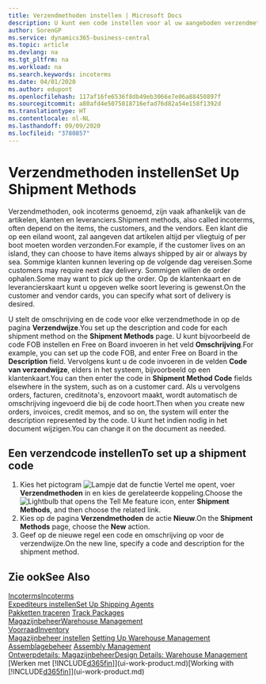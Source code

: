 ```yaml
---
title: Verzendmethoden instellen | Microsoft Docs
description: U kunt een code instellen voor al uw aangeboden verzendmethoden en er gegevens over opgeven.
author: SorenGP
ms.service: dynamics365-business-central
ms.topic: article
ms.devlang: na
ms.tgt_pltfrm: na
ms.workload: na
ms.search.keywords: incoterms
ms.date: 04/01/2020
ms.author: edupont
ms.openlocfilehash: 117af16fe6536f8db49eb3066e7e06a88450897f
ms.sourcegitcommit: a80afd4e5075018716efad76d82a54e158f1392d
ms.translationtype: HT
ms.contentlocale: nl-NL
ms.lasthandoff: 09/09/2020
ms.locfileid: "3780857"
---
```

# <a name="set-up-shipment-methods"></a><span data-ttu-id="f25f2-103">Verzendmethoden instellen</span><span class="sxs-lookup"><span data-stu-id="f25f2-103">Set Up Shipment Methods</span></span>
<span data-ttu-id="f25f2-104">Verzendmethoden, ook incoterms genoemd, zijn vaak afhankelijk van de artikelen, klanten en leveranciers.</span><span class="sxs-lookup"><span data-stu-id="f25f2-104">Shipment methods, also called incoterms, often depend on the items, the customers, and the vendors.</span></span> <span data-ttu-id="f25f2-105">Een klant die op een eiland woont, zal aangeven dat artikelen altijd per vliegtuig of per boot moeten worden verzonden.</span><span class="sxs-lookup"><span data-stu-id="f25f2-105">For example, if the customer lives on an island, they can choose to have items always shipped by air or always by sea.</span></span> <span data-ttu-id="f25f2-106">Sommige klanten kunnen levering op de volgende dag vereisen.</span><span class="sxs-lookup"><span data-stu-id="f25f2-106">Some customers may require next day delivery.</span></span> <span data-ttu-id="f25f2-107">Sommigen willen de order ophalen.</span><span class="sxs-lookup"><span data-stu-id="f25f2-107">Some may want to pick up the order.</span></span> <span data-ttu-id="f25f2-108">Op de klantenkaart en de leverancierskaart kunt u opgeven welke soort levering is gewenst.</span><span class="sxs-lookup"><span data-stu-id="f25f2-108">On the customer and vendor cards, you can specify what sort of delivery is desired.</span></span>

<span data-ttu-id="f25f2-109">U stelt de omschrijving en de code voor elke verzendmethode in op de pagina **Verzendwijze**.</span><span class="sxs-lookup"><span data-stu-id="f25f2-109">You set up the description and code for each shipment method on the **Shipment Methods** page.</span></span> <span data-ttu-id="f25f2-110">U kunt bijvoorbeeld de code FOB instellen en Free on Board invoeren in het veld **Omschrijving**.</span><span class="sxs-lookup"><span data-stu-id="f25f2-110">For example, you can set up the code FOB, and enter Free on Board in the **Description** field.</span></span> <span data-ttu-id="f25f2-111">Vervolgens kunt u de code invoeren in de velden **Code van verzendwijze**, elders in het systeem, bijvoorbeeld op een klantenkaart.</span><span class="sxs-lookup"><span data-stu-id="f25f2-111">You can then enter the code in **Shipment Method Code** fields elsewhere in the system, such as on a customer card.</span></span> <span data-ttu-id="f25f2-112">Als u vervolgens orders, facturen, creditnota's, enzovoort maakt, wordt automatisch de omschrijving ingevoerd die bij de code hoort.</span><span class="sxs-lookup"><span data-stu-id="f25f2-112">Then when you create new orders, invoices, credit memos, and so on, the system will enter the description represented by the code.</span></span> <span data-ttu-id="f25f2-113">U kunt het indien nodig in het document wijzigen.</span><span class="sxs-lookup"><span data-stu-id="f25f2-113">You can change it on the document as needed.</span></span>

## <a name="to-set-up-a-shipment-code"></a><span data-ttu-id="f25f2-114">Een verzendcode instellen</span><span class="sxs-lookup"><span data-stu-id="f25f2-114">To set up a shipment code</span></span>
1. <span data-ttu-id="f25f2-115">Kies het pictogram ![Lampje dat de functie Vertel me opent](media/ui-search/search_small.png "Vertel me wat u wilt doen"), voer **Verzendmethoden** in en kies de gerelateerde koppeling.</span><span class="sxs-lookup"><span data-stu-id="f25f2-115">Choose the ![Lightbulb that opens the Tell Me feature](media/ui-search/search_small.png "Tell me what you want to do") icon, enter **Shipment Methods**, and then choose the related link.</span></span>
2. <span data-ttu-id="f25f2-116">Kies op de pagina **Verzendmethoden** de actie **Nieuw**.</span><span class="sxs-lookup"><span data-stu-id="f25f2-116">On the **Shipment Methods** page, choose the **New** action.</span></span>
3. <span data-ttu-id="f25f2-117">Geef op de nieuwe regel een code en omschrijving op voor de verzendwijze.</span><span class="sxs-lookup"><span data-stu-id="f25f2-117">On the new line, specify a code and description for the shipment method.</span></span>

## <a name="see-also"></a><span data-ttu-id="f25f2-118">Zie ook</span><span class="sxs-lookup"><span data-stu-id="f25f2-118">See Also</span></span>
[<span data-ttu-id="f25f2-119">Incoterms</span><span class="sxs-lookup"><span data-stu-id="f25f2-119">Incoterms</span></span>](https://iccwbo.org/resources-for-business/incoterms-rules)  
[<span data-ttu-id="f25f2-120">Expediteurs instellen</span><span class="sxs-lookup"><span data-stu-id="f25f2-120">Set Up Shipping Agents</span></span>](sales-how-to-set-up-shipping-agents.md)  
<span data-ttu-id="f25f2-121">[Pakketten traceren](sales-how-track-packages.md)  </span><span class="sxs-lookup"><span data-stu-id="f25f2-121">[Track Packages](sales-how-track-packages.md)  </span></span>  
[<span data-ttu-id="f25f2-122">Magazijnbeheer</span><span class="sxs-lookup"><span data-stu-id="f25f2-122">Warehouse Management</span></span>](warehouse-manage-warehouse.md)  
[<span data-ttu-id="f25f2-123">Voorraad</span><span class="sxs-lookup"><span data-stu-id="f25f2-123">Inventory</span></span>](inventory-manage-inventory.md)  
<span data-ttu-id="f25f2-124">[Magazijnbeheer instellen](warehouse-setup-warehouse.md)   </span><span class="sxs-lookup"><span data-stu-id="f25f2-124">[Setting Up Warehouse Management](warehouse-setup-warehouse.md)   </span></span>  
<span data-ttu-id="f25f2-125">[Assemblagebeheer](assembly-assemble-items.md)  </span><span class="sxs-lookup"><span data-stu-id="f25f2-125">[Assembly Management](assembly-assemble-items.md)  </span></span>  
[<span data-ttu-id="f25f2-126">Ontwerpdetails: Magazijnbeheer</span><span class="sxs-lookup"><span data-stu-id="f25f2-126">Design Details: Warehouse Management</span></span>](design-details-warehouse-management.md)  
<span data-ttu-id="f25f2-127">[Werken met [!INCLUDE[d365fin](includes/d365fin_md.md)]](ui-work-product.md)</span><span class="sxs-lookup"><span data-stu-id="f25f2-127">[Working with [!INCLUDE[d365fin](includes/d365fin_md.md)]](ui-work-product.md)</span></span>  
